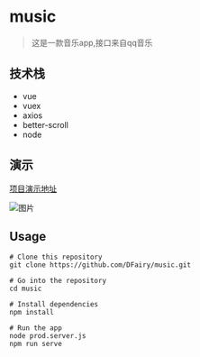 # music
> 这是一款音乐app,接口来自qq音乐

## 技术栈
* vue
* vuex
* axios
* better-scroll
* node

## 演示
[项目演示地址](http://94.191.23.56:83/index.html#/recommend)

![图片]()

## Usage
```
# Clone this repository
git clone https://github.com/DFairy/music.git

# Go into the repository
cd music

# Install dependencies
npm install

# Run the app
node prod.server.js
npm run serve
```
